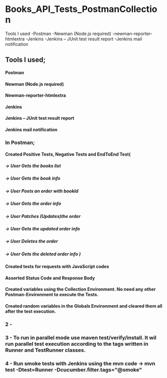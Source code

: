 # Books_API_Tests_PostmanCollection
Tools I used 
-Postman
-Newman (Node.js required)
-newman-reporter-htmlextra
-Jenkins
-Jenkins – JUnit test result report
-Jenkins mail notification

## Tools I used;
#### Postman
#### Newman (Node.js required)
#### Newman-reporter-htmlextra
#### Jenkins
#### Jenkins – JUnit test result report
#### Jenkins mail notification

### In Postman;
#### Created Positive Tests, Negative Tests and EndToEnd Test(
##### -> User Gets the books list
##### -> User Gets the book info 
##### -> User Posts an order with bookId
##### -> User Gets the order info 
##### -> User Patches (Updates)the order 
##### -> User Gets the updated order info 
##### -> User Deletes the order 
##### -> User Gets the deleted order info  )

#### Created tests for requests with JavaScript codes
#### Asserted Status Code and Response Body
#### Created variables using the Collection Environment. No need any other Postman-Environment to execute the Tests.
#### Created random variables in the Globals Environment and cleared them all after the test execution.

### 2 -  
### 3 -  To run in parallel mode use maven test/verify/install. It wil run parallel test execution according to the tags written in Runner and TestRunner classes.

### 4 -  Run smoke tests with Jenkins using the mvn code -> mvn test -Dtest=Runner -Dcucumber.filter.tags="@smoke"
